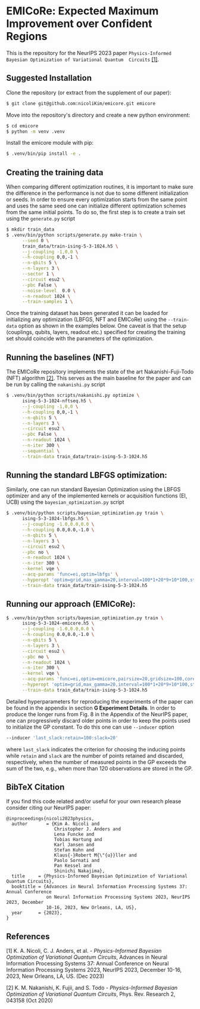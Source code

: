 # EMICoRe: Expected Maximum Improvement over Confident Regions

This is the repository for the NeurIPS 2023 paper ``Physics-Informed Bayesian Optimization of Variational Quantum 
Circuits`` [[1]](#1).

## Suggested Installation

Clone the repository (or extract from the supplement of our paper):
```bash
$ git clone git@github.com:nicoliKim/emicore.git emicore
```
Move into the repository's directory and create a new python environment:
```bash
$ cd emicore
$ python -m venv .venv
```

Install the emicore module with pip:
```bash
$ .venv/bin/pip install -e .
```
## Creating the training data

When comparing different optimization routines, it is important to make sure the difference in the performance is not 
due to some different initialization or seeds. In order to ensure every optimization starts from the same point and uses 
the same seed one can initialize different optimization schemes from the same initial points. To do so, the first step 
is to create a train set using the `generate.py` script
```bash
$ mkdir train_data
$ .venv/bin/python scripts/generate.py make-train \
      --seed 0 \
      train_data/train-ising-5-3-1024.h5 \
      --j-coupling -1,0,0 \
      --h-coupling 0,0,-1 \
      --n-qbits 5 \
      --n-layers 3 \
      --sector 1 \
      --circuit esu2 \
      --pbc False \
      --noise-level  0.0 \
      --n-readout 1024 \
      --train-samples 1 \
```

Once the training dataset has been generated it can be loaded for initializing any optimization (LBFGS, NFT and EMICoRe) 
using the `--train-data` option as shown in the examples below. One caveat is that the setup (couplings, qubits, 
layers, readout etc.) specified for creating the training set should coincide with the parameters of the optimization.

## Running the baselines (NFT)
The EMICoRe repository implements the state of the art Nakanishi-Fuji-Todo (NFT) algorithm [[2]](#2). This serves as the main 
baseline for the paper and can be run by calling the `nakanishi.py` script
```bash
$ .venv/bin/python scripts/nakanishi.py optimize \
      ising-5-3-1024-nftseq.h5 \
      --j-coupling -1,0,0 \
      --h-coupling 0,0,-1 \
      --n-qbits 5 \
      --n-layers 3 \
      --circuit esu2 \
      --pbc False \
      --n-readout 1024 \
      --n-iter 300 \
      --sequential \
      --train-data train_data/train-ising-5-3-1024.h5 
```

## Running the standard LBFGS optimization:
Similarly, one can run standard Bayesian Optimization using the LBFGS optimizer and any of the implemented kernels or
acquisition functions (EI, UCB) using the `bayesian_optimization.py` script
```bash
$ .venv/bin/python scripts/bayesian_optimization.py train \
      ising-5-3-1024-lbfgs.h5 \
      --j-coupling -1.0,0.0,0.0 \
      --h-coupling 0.0,0.0,-1.0 \
      --n-qbits 5 \
      --n-layers 3 \
      --circuit esu2 \
      --pbc no \
      --n-readout 1024 \
      --n-iter 300 \
      --kernel vqe \
      --acq-params 'func=ei,optim=lbfgs' \
      --hyperopt 'optim=grid,max_gamma=20,interval=100*1+20*9+10*100,steps=120,loss=mll' \
      --train-data train_data/train-ising-5-3-1024.h5 
```

## Running our approach (EMICoRe):

```bash
$ .venv/bin/python scripts/bayesian_optimization.py train \
      ising-5-3-1024-emicore.h5 \
      --j-coupling -1.0,0.0,0.0 \
      --h-coupling 0.0,0.0,-1.0 \
      --n-qbits 5 \
      --n-layers 3 \
      --circuit esu2 \
      --pbc no \
      --n-readout 1024 \
      --n-iter 300 \
      --kernel vqe \
      --acq-params 'func=ei,optim=emicore,pairsize=20,gridsize=100,corethresh=1.0,corethresh_width=10,samplesize=100,smo-steps=0,smo-axis=True' \
      --hyperopt 'optim=grid,max_gamma=20,interval=100*1+20*9+10*100,steps=120,loss=mll' \
      --train-data train_data/train-ising-5-3-1024.h5 
```
Detailed hyperparameters for reproducing the experiments of the paper can be found in the appendix in section 
**G Experiment Details**. In order to produce the longer runs from Fig. 8 in the Appendix of the NeurIPS paper, one can 
progressively discard older points in order to keep the points used to initialize the GP constant. To do this one can
use `--inducer` option
```bash
--inducer 'last_slack:retain=100:slack=20'
```
where `last_slack` indicates the criterion for choosing the inducing points while `retain` and `slack` are the number of 
points retained and discarded, respectively, when the number of measured points in the GP exceeds the sum of the two, 
e.g., when more than 120 observations are stored in the GP.

## BibTeX Citation

If you find this code related and/or useful for your own research please consider citing our NeurIPS paper:

```
@inproceedings{nicoli2023physics,
  author       = {Kim A. Nicoli and
                  Christopher J. Anders and
                  Lena Funcke and
                  Tobias Hartung and
                  Karl Jansen and
                  Stefan Kuhn and
                  Klaus{-}Robert M{\"{u}}ller and
                  Paolo Sornati and
                  Pan Kessel and
                  Shinichi Nakajima},
  title     = {Physics-Informed Bayesian Optimization of Variational Quantum Circuits},
  booktitle = {Advances in Neural Information Processing Systems 37: Annual Conference
               on Neural Information Processing Systems 2023, NeurIPS 2023, December
               10-16, 2023, New Orleans, LA, US},
  year      = {2023},
}

```

## References
<a id="1">[1]</a> 
K. A. Nicoli, C. J. Anders, et al. -
*Physics-Informed Bayesian Optimization of Variational Quantum Circuits*, 
Advances in Neural Information Processing Systems 37: Annual Conference on Neural Information Processing Systems 2023, 
NeurIPS 2023, December 10-16, 2023, New Orleans, LA, US. (Dec 2023)

<a id="2">[2]</a> 
K. M. Nakanishi, K. Fujii, and S. Todo -
*Physics-Informed Bayesian Optimization of Variational Quantum Circuits*, 
Phys. Rev. Research 2, 043158 (Oct 2020)
